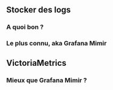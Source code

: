 ## Stocker des logs
### A quoi bon ? 
### Le plus connu, aka Grafana Mimir

## VictoriaMetrics
### Mieux que Grafana Mimir ?